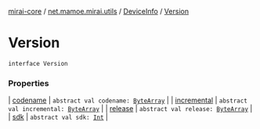 [mirai-core](../../../index.md) / [net.mamoe.mirai.utils](../../index.md) / [DeviceInfo](../index.md) / [Version](./index.md)

# Version

`interface Version`

### Properties

| [codename](codename.md) | `abstract val codename: `[`ByteArray`](https://kotlinlang.org/api/latest/jvm/stdlib/kotlin/-byte-array/index.html) |
| [incremental](incremental.md) | `abstract val incremental: `[`ByteArray`](https://kotlinlang.org/api/latest/jvm/stdlib/kotlin/-byte-array/index.html) |
| [release](release.md) | `abstract val release: `[`ByteArray`](https://kotlinlang.org/api/latest/jvm/stdlib/kotlin/-byte-array/index.html) |
| [sdk](sdk.md) | `abstract val sdk: `[`Int`](https://kotlinlang.org/api/latest/jvm/stdlib/kotlin/-int/index.html) |

